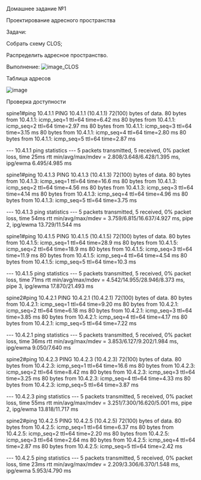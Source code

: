 Домашнее задание №1

Проектирование адресного пространства

Задачи:

Собрать схему CLOS;

Распределить адресное пространство.

Выполнение:
![image_CLOS](https://github.com/aatihonov/OTUS_24/assets/169416214/d2f85142-88c7-4e41-8cd2-6e611be4bbe5)

Таблица адресов

![image](https://github.com/aatihonov/OTUS_24/assets/169416214/7e11277c-76e9-46d0-8ae6-09041a4639b8)

Проверка доступности

spine1#ping 10.4.1.1
PING 10.4.1.1 (10.4.1.1) 72(100) bytes of data.
80 bytes from 10.4.1.1: icmp_seq=1 ttl=64 time=6.42 ms
80 bytes from 10.4.1.1: icmp_seq=2 ttl=64 time=2.97 ms
80 bytes from 10.4.1.1: icmp_seq=3 ttl=64 time=3.15 ms
80 bytes from 10.4.1.1: icmp_seq=4 ttl=64 time=2.80 ms
80 bytes from 10.4.1.1: icmp_seq=5 ttl=64 time=2.87 ms

--- 10.4.1.1 ping statistics ---
5 packets transmitted, 5 received, 0% packet loss, time 25ms
rtt min/avg/max/mdev = 2.808/3.648/6.428/1.395 ms, ipg/ewma 6.495/4.985 ms

spine1#ping 10.4.1.3
PING 10.4.1.3 (10.4.1.3) 72(100) bytes of data.
80 bytes from 10.4.1.3: icmp_seq=1 ttl=64 time=16.6 ms
80 bytes from 10.4.1.3: icmp_seq=2 ttl=64 time=4.56 ms
80 bytes from 10.4.1.3: icmp_seq=3 ttl=64 time=4.14 ms
80 bytes from 10.4.1.3: icmp_seq=4 ttl=64 time=4.96 ms
80 bytes from 10.4.1.3: icmp_seq=5 ttl=64 time=3.75 ms

--- 10.4.1.3 ping statistics ---
5 packets transmitted, 5 received, 0% packet loss, time 54ms
rtt min/avg/max/mdev = 3.759/6.815/16.637/4.927 ms, pipe 2, ipg/ewma 13.729/11.544 ms

spine1#ping 10.4.1.5
PING 10.4.1.5 (10.4.1.5) 72(100) bytes of data.
80 bytes from 10.4.1.5: icmp_seq=1 ttl=64 time=28.9 ms
80 bytes from 10.4.1.5: icmp_seq=2 ttl=64 time=18.9 ms
80 bytes from 10.4.1.5: icmp_seq=3 ttl=64 time=11.9 ms
80 bytes from 10.4.1.5: icmp_seq=4 ttl=64 time=4.54 ms
80 bytes from 10.4.1.5: icmp_seq=5 ttl=64 time=10.3 ms

--- 10.4.1.5 ping statistics ---
5 packets transmitted, 5 received, 0% packet loss, time 71ms
rtt min/avg/max/mdev = 4.542/14.955/28.946/8.373 ms, pipe 3, ipg/ewma 17.870/21.493 ms

spine2#ping 10.4.2.1
PING 10.4.2.1 (10.4.2.1) 72(100) bytes of data.
80 bytes from 10.4.2.1: icmp_seq=1 ttl=64 time=9.20 ms
80 bytes from 10.4.2.1: icmp_seq=2 ttl=64 time=6.18 ms
80 bytes from 10.4.2.1: icmp_seq=3 ttl=64 time=3.85 ms
80 bytes from 10.4.2.1: icmp_seq=4 ttl=64 time=4.17 ms
80 bytes from 10.4.2.1: icmp_seq=5 ttl=64 time=7.22 ms

--- 10.4.2.1 ping statistics ---
5 packets transmitted, 5 received, 0% packet loss, time 36ms
rtt min/avg/max/mdev = 3.853/6.127/9.202/1.984 ms, ipg/ewma 9.050/7.640 ms

spine2#ping 10.4.2.3
PING 10.4.2.3 (10.4.2.3) 72(100) bytes of data.
80 bytes from 10.4.2.3: icmp_seq=1 ttl=64 time=16.6 ms
80 bytes from 10.4.2.3: icmp_seq=2 ttl=64 time=8.42 ms
80 bytes from 10.4.2.3: icmp_seq=3 ttl=64 time=3.25 ms
80 bytes from 10.4.2.3: icmp_seq=4 ttl=64 time=4.33 ms
80 bytes from 10.4.2.3: icmp_seq=5 ttl=64 time=3.87 ms

--- 10.4.2.3 ping statistics ---
5 packets transmitted, 5 received, 0% packet loss, time 55ms
rtt min/avg/max/mdev = 3.251/7.300/16.620/5.001 ms, pipe 2, ipg/ewma 13.818/11.717 ms

spine2#ping 10.4.2.5
PING 10.4.2.5 (10.4.2.5) 72(100) bytes of data.
80 bytes from 10.4.2.5: icmp_seq=1 ttl=64 time=6.37 ms
80 bytes from 10.4.2.5: icmp_seq=2 ttl=64 time=2.20 ms
80 bytes from 10.4.2.5: icmp_seq=3 ttl=64 time=2.64 ms
80 bytes from 10.4.2.5: icmp_seq=4 ttl=64 time=2.87 ms
80 bytes from 10.4.2.5: icmp_seq=5 ttl=64 time=2.42 ms

--- 10.4.2.5 ping statistics ---
5 packets transmitted, 5 received, 0% packet loss, time 23ms
rtt min/avg/max/mdev = 2.209/3.306/6.370/1.548 ms, ipg/ewma 5.953/4.790 ms


